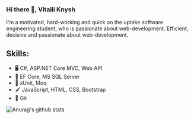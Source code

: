### Hi there 👋, Vitalii Knysh
I'm a motivated, hard-working and quick on the uptake software engineering student, who is passionate about web-development. Efficient, decisive and passionate about web-development.

## Skills: 
* :desktop_computer: C#, ASP.NET Core MVC, Web API 
* :notebook: EF Core, MS SQL Server
* :book: xUnit, Moq
* :paintbrush: JavaScript, HTML, CSS, Bootstrap
* :large_orange_diamond: Git

![Anurag's github stats](https://github-readme-stats.vercel.app/api?username=Strafe153)
